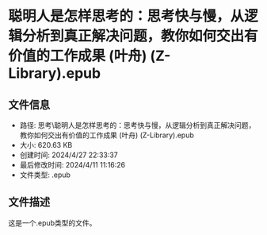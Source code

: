 ﻿# 聪明人是怎样思考的：思考快与慢，从逻辑分析到真正解决问题，教你如何交出有价值的工作成果 (叶舟) (Z-Library).epub

## 文件信息
- 路径: 思考\聪明人是怎样思考的：思考快与慢，从逻辑分析到真正解决问题，教你如何交出有价值的工作成果 (叶舟) (Z-Library).epub
- 大小: 620.63 KB
- 创建时间: 2024/4/27 22:33:37
- 最后修改时间: 2024/4/11 11:16:26
- 文件类型: .epub

## 文件描述
这是一个.epub类型的文件。

